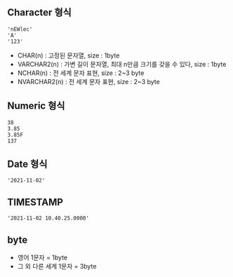 ## Character 형식
~~~
'nEWlec'
'A'
'123'
~~~
* CHAR(n) : 고정된 문자열, size : 1byte
* VARCHAR2(n) : 가변 길이 문자열, 최대 n만큼 크기를 갖을 수 있다, size : 1byte
* NCHAR(n) : 전 세계 문자 표현, size : 2~3 byte
* NVARCHAR2(n) : 전 세계 문자 표현, size : 2~3 byte

## Numeric 형식
~~~
38
3.85
3.85F
137
~~~

## Date 형식
~~~
'2021-11-02'
~~~

## TIMESTAMP
~~~
'2021-11-02 10.40.25.0000'
~~~

## byte
* 영어 1문자 = 1byte
* 그 외 다른 세계 1문자 = 3byte
